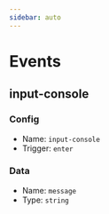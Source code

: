```yaml
---
sidebar: auto
---
```


# Events

## input-console

### Config

- Name: `input-console`
- Trigger: `enter`

### Data

- Name: `message`
- Type: `string`
